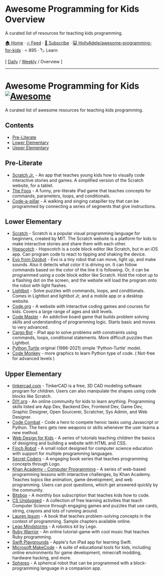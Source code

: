 # Awesome Programming for Kids Overview

A curated list of resources for teaching kids programming. 

[🏠 Home](/README.md) · [🔥 Feed](https://test.trackawesomelist.com/HollyAdele/awesome-programming-for-kids/rss.xml) · [📮 Subscribe](https://trackawesomelist.us17.list-manage.com/subscribe?u=d2f0117aa829c83a63ec63c2f&id=36a103854c) · [😺 HollyAdele/awesome-programming-for-kids](https://github.com/HollyAdele/awesome-programming-for-kids) · ⭐ 895 · 🏷️ Learn

[ [Daily](/content/HollyAdele/awesome-programming-for-kids/README.md) / [Weekly](/content/HollyAdele/awesome-programming-for-kids/week/README.md) / Overview ]

---

# Awesome Programming for Kids [![Awesome](https://cdn.rawgit.com/sindresorhus/awesome/d7305f38d29fed78fa85652e3a63e154dd8e8829/media/badge.svg)](https://github.com/sindresorhus/awesome)

A curated list of awesome resources for teaching kids programming.

## Contents

*   [Pre-Literate](#pre-literate)
*   [Lower Elementary](#lower-elementary)
*   [Upper Elementary](#upper-elementary)

## Pre-Literate

*   [Scratch Jr.](https://www.scratchjr.org/) - An app that teaches young kids how to visually code interactive stories and games. A simplified version of the Scratch website, for a tablet.
*   [The Foos](https://itunes.apple.com/app/id923441570) - A funny, pre-literate iPad game that teaches concepts for commands, parameters, loops, and conditionals.
*   [Code-a-pillar](https://www.fisher-price.com/en-us/product/think-learn-code-a-pillar-twist-gfp25) - A walking and singing catapiller toy that can be programmed by connecting a series of segments that give instructions.

## Lower Elementary

*   [Scratch](https://scratch.mit.edu/) - Scratch is a popular visual programming language for beginners, created by MIT. The Scratch website is a platform for kids to make interactive stories and share them with each other.
*   [Hopscotch](https://www.gethopscotch.com/) - Hopscotch is a code block editor like Scratch, but in an iOS app. Can program code to react to tipping and shaking the device.
*   [Evo from Ozobot](https://ozoblockly.com/editor?lang=en\&robot=evo\&mode=2) - Evo is a tiny robot that can move, light up, and make sounds. Also it detects what color it is driving on. It can follow commands based on the color of the line it is following. Or, it can be programmed using a code block editor like Scratch. Hold the robot up to a flashing dot on the screen, and the website will load the program onto the robot with light flashes.
*   [Lightbot](https://lightbot.com/) - Solve puzzles with commands, loops, and conditionals. Comes in Lightbot and lightbot Jr, and a mobile app or a desktop website.
*   [Code.org](https://studio.code.org/) - A website with interactive coding games and courses for kids. Covers a large range of ages and skill levels.
*   [Code Master](https://www.thinkfun.com/products/code-master/) - An addictive board game that builds problem solving skills and understanding of programming logic. Starts basic and moves to very advanced.
*   [Cargo Bot](https://itunes.apple.com/us/app/cargo-bot/id519690804?mt=8) - iPad app to solve problems with constraints using commands, loops, conditional statements. More difficult puzzles than Lightbot.
*   [Python Turtle](https://github.com/PythonTurtle/PythonTurtle) original (1986-2021) simple 'Python-Turtle' model.
*   [Code Monkey](https://app.codemonkey.com/users/sign_up/student/age) - more graphics to learn Python type of code. ( Not-free for advanced levels )

## Upper Elementary

*   [tinkercad.com](https://www.tinkercad.com/things?type=codeblocks\&view_mode=default) - TinkerCAD is a free, 3D CAD modeling software program for children. Users can also manipulate the shapes using code blocks like Scratch.
*   [DIY.org](https://diy.org/skills) - An online community for kids to learn anything.  Programming skills listed are App Dev, Backend Dev, Frontend Dev, Game Dev, Graphic Designer, Open Sourcerer, Scratcher, Sys Admin, and Web Designer.
*   [Code Combat](https://codecombat.com/) - Code a hero to compete heroic tasks using Javascript or Python. The hero gets new weapons or skills whenever the user learns a new method.
*   [Web Design for Kids](https://webdesign.tutsplus.com/series/web-design-for-kids--cms-823) - A series of tutorials teaching children the basics of designing and building a website with HTML and CSS.
*   [Finch Robot](https://www.birdbraintechnologies.com/finch2/) - A small robot designed for computer science education with support for multiple programming languages.
*   [Secret Coders](http://www.secret-coders.com/buy-the-books/) - A engaging book series that teaches programming concepts through Logo.
*   [Khan Academy - Computer Programming](https://www.khanacademy.org/computing/computer-programming) - A series of web-based programming lessons with interactive challenges, by Khan Academy. Teaches topics like animation, game development, and web programming.  Users can post questions, which get answered quickly by the community.
*   [Bitsbox](https://bitsbox.com/) - A monthly box subscription that teaches kids how to code.
*   [CS Unplugged](http://csunplugged.org/) - A collection of free learning activities that teach Computer Science through engaging games and puzzles that use cards, string, crayons and lots of running around.
*   [Lauren Ipsum](http://laurenipsum.org/) - A book that teaches problem-solving concepts in the context of programming.  Sample chapters available online.
*   [Lego Mindstorms](http://www.lego.com/en-us/mindstorms/?domainredir=mindstorms.lego.com) - A robotics kit by Lego.
*   [Ruby Warrior](https://www.bloc.io/ruby-warrior#/) - An online tutorial-game with cool music that teaches Ruby programming.
*   [Swift Playgrounds](http://www.apple.com/swift/playgrounds/) - Apple's fun iPad app for learning Swift.
*   [Microsoft MakeCode](https://www.microsoft.com/en-us/makecode) - A suite of educational tools for kids, including online environments for game development, minecraft modding, hardware hacking, and more.
*   [Sphereo](https://sphero.com/products/mini-at-home-learning-kit) - A spherical robot that can be programmed with a block-programming language in a companion app.

